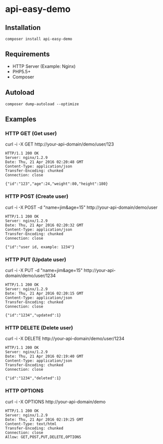 # api-easy-demo

## Installation
    composer install api-easy-demo
    
## Requirements
* HTTP Server (Example: Nginx)
* PHP5.5+
* Composer
    
## Autoload
    composer dump-autoload --optimize

## Examples

### HTTP GET (Get user)
curl -i -X GET http://your-api-domain/demo/user/123

    HTTP/1.1 200 OK
    Server: nginx/1.2.9
    Date: Thu, 21 Apr 2016 02:20:48 GMT
    Content-Type: application/json
    Transfer-Encoding: chunked
    Connection: close
    
    {"id":"123","age":24,"weight":80,"height":180}

### HTTP POST (Create user)
curl -i -X POST -d "name=jim&age=15" http://your-api-domain/demo/user

    HTTP/1.1 200 OK
    Server: nginx/1.2.9
    Date: Thu, 21 Apr 2016 02:20:32 GMT
    Content-Type: application/json
    Transfer-Encoding: chunked
    Connection: close
    
    {"id":"user id, example: 1234"}

### HTTP PUT (Update user)
curl -i -X PUT -d "name=jim&age=15" http://your-api-domain/demo/user/1234

    HTTP/1.1 200 OK
    Server: nginx/1.2.9
    Date: Thu, 21 Apr 2016 02:20:15 GMT
    Content-Type: application/json
    Transfer-Encoding: chunked
    Connection: close
    
    {"id":"1234","updated":1}

### HTTP DELETE (Delete user)
curl -i -X DELETE http://your-api-domain/demo/user/1234

    HTTP/1.1 200 OK
    Server: nginx/1.2.9
    Date: Thu, 21 Apr 2016 02:19:40 GMT
    Content-Type: application/json
    Transfer-Encoding: chunked
    Connection: close
    
    {"id":"1234","deleted":1}

### HTTP OPTIONS
curl -i -X OPTIONS http://your-api-domain/demo

    HTTP/1.1 200 OK
    Server: nginx/1.2.9
    Date: Thu, 21 Apr 2016 02:19:25 GMT
    Content-Type: text/html
    Transfer-Encoding: chunked
    Connection: close
    Allow: GET,POST,PUT,DELETE,OPTIONS
